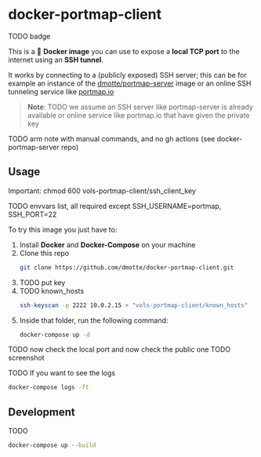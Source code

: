 # docker-portmap-client

TODO badge

This is a :whale: **Docker image** you can use to expose a **local TCP port** to the internet using an **SSH tunnel**.

It works by connecting to a (publicly exposed) SSH server; this can be for example an instance of the [dmotte/portmap-server](https://github.com/dmotte/docker-portmap-server.git) image or an online SSH tunneling service like [portmap.io](https://portmap.io/)

> **Note**: TODO we assume an SSH server like portmap-server is already available or online service like portmap.io that have given the private key

TODO arm note with manual commands, and no gh actions (see docker-portmap-server repo)

## Usage

Important:
chmod 600 vols-portmap-client/ssh_client_key

TODO envvars list, all required except SSH_USERNAME=portmap, SSH_PORT=22

To try this image you just have to:

1. Install **Docker** and **Docker-Compose** on your machine
2. Clone this repo
   ```bash
   git clone https://github.com/dmotte/docker-portmap-client.git
   ```
3. TODO put key
4. TODO known_hosts
   ```bash
   ssh-keyscan -p 2222 10.0.2.15 > "vols-portmap-client/known_hosts"
   ```
3. Inside that folder, run the following command:
   ```bash
   docker-compose up -d
   ```

TODO now check the local port and now check the public one TODO screenshot

TODO If you want to see the logs

```bash
docker-compose logs -ft
```

## Development

TODO

```bash
docker-compose up --build
```
